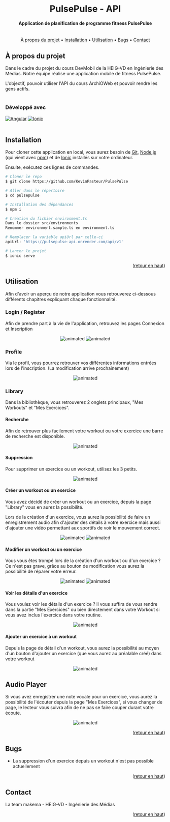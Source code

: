 <a name="retour-en-haut"></a>
<h1 align="center">
  PulsePulse - API
  <br>
</h1>

<h4 align="center">Application de planification de programme fitness PulsePulse
    <br><br>
</h4>

<p align="center">
  <a href="#à-propos-du-projet">À propos du projet</a> •
  <a href="#installation">Installation</a> •
  <a href="#utilisation">Utilisation</a> •
  <a href="#bugs">Bugs</a> •
  <a href="#contact">Contact</a>
</p>


## À propos du projet
Dans le cadre du projet du cours DevMobil de la HEIG-VD en Ingénierie des Médias. Notre équipe réalise une application mobile de fitness PulsePulse. 

L'objectif, pouvoir utiliser l'API du cours ArchiOWeb et pouvoir rendre les gens actifs.
<br><br>
### Développé avec

[![Angular][Angular.com]][Angular-url] [![Ionic][Ionic.com]][Ionic-url]
<br><br>
## Installation
Pour cloner cette application en local, vous aurez besoin de [Git](https://git-scm.com/downloads), [Node.js](https://nodejs.org/en/download/) (qui vient avec [npm](http://npmjs.com)) et de [Ionic](https://ionicframework.com/) installés sur votre ordinateur. 

Ensuite, exécutez ces lignes de commandes.

```bash
# Cloner le repo
$ git clone https://github.com/KevinPasteur/PulsePulse

# Aller dans le répertoire
$ cd pulsepulse

# Installation des dépendances
$ npm i

# Création du fichier environment.ts
Dans le dossier src/environments
Renommer environment.sample.ts en environment.ts

# Remplacer la variable apiUrl par celle-ci
apiUrl: 'https://pulsepulse-api.onrender.com/api/v1'

# Lancer le projet
$ ionic serve

```

<p align="right">(<a href="#retour-en-haut">retour en haut</a>)</p>

## Utilisation

Afin d'avoir un aperçu de notre application vous retrouverez ci-dessous différents chapitres expliquant chaque fonctionnalité.

### Login / Register
Afin de prendre part à la vie de l'application, retrouvez les pages Connexion et Inscription

<p align="center">
  <img src="https://github.com/KevinPasteur/PulsePulse/blob/main/src/assets/gifs/register.gif" alt="animated" />
  <img src="https://github.com/KevinPasteur/PulsePulse/blob/main/src/assets/gifs/login.gif" alt="animated" />
</p>

### Profile
Via le profil, vous pourrez retrouver vos différentes informations entrées lors de l'inscription.
(La modification arrive prochainement)

<p align="center">
  <img src="https://github.com/KevinPasteur/PulsePulse/blob/main/src/assets/gifs/profile.gif" alt="animated" />
</p>

### Library
Dans la bibliothèque, vous retrouverez 2 onglets principaux, "Mes Workouts" et "Mes Exercices".

#### Recherche
Afin de retrouver plus facilement votre workout ou votre exercice une barre de recherche est disponible.
<p align="center">
  <img src="https://github.com/KevinPasteur/PulsePulse/blob/main/src/assets/gifs/search.gif" alt="animated" />
</p>

#### Suppression
Pour supprimer un exercice ou un workout, utilisez les 3 petits.
<p align="center">
  <img src="https://github.com/KevinPasteur/PulsePulse/blob/main/src/assets/gifs/delete.gif" alt="animated" />
</p>

#### Créer un workout ou un exercice
Vous avez décidé de créer un workout ou un exercice, depuis la page "Library" vous en aurez la possibilité.

Lors de la création d'un exercice, vous aurez la possibilité de faire un enregistrement audio afin d'ajouter des détails à votre exercice mais aussi d'ajouter une vidéo permettant aux sportifs de voir le mouvement correct.

<p align="center">
  <img src="https://github.com/KevinPasteur/PulsePulse/blob/main/src/assets/gifs/create-workout.gif" alt="animated" />
  <img src="https://github.com/KevinPasteur/PulsePulse/blob/main/src/assets/gifs/create-exercise.gif" alt="animated" />
</p>

#### Modifier un workout ou un exercice
Vous vous êtes trompé lors de la création d'un workout ou d'un exercice ? Ce n'est pas grave, grâce au bouton de modification vous aurez la possibilité de réparer votre erreur.
<p align="center">
  <img src="https://github.com/KevinPasteur/PulsePulse/blob/main/src/assets/gifs/update-workout.gif" alt="animated" />
  <img src="https://github.com/KevinPasteur/PulsePulse/blob/main/src/assets/gifs/update-exercise.gif" alt="animated" />
</p>

#### Voir les détails d'un exercice
Vous voulez voir les détails d'un exercice ? Il vous suffira de vous rendre dans la partie "Mes Exercices" ou bien directement dans votre Workout si vous avez inclus l'exercice dans votre routine.

<p align="center">
  <img src="https://github.com/KevinPasteur/PulsePulse/blob/main/src/assets/gifs/detail-exercise.gif" alt="animated" />
</p>

#### Ajouter un exercice à un workout
Depuis la page de détail d'un workout, vous aurez la possibilité au moyen d'un bouton d'ajouter un exercice (que vous aurez au préalable créé) dans votre workout

<p align="center">
  <img src="https://github.com/KevinPasteur/PulsePulse/blob/main/src/assets/gifs/add-exercise-to-workout.gif" alt="animated" />
</p>

## Audio Player
Si vous avez enregistrer une note vocale pour un exercice, vous aurez la possibilité de l'écouter depuis la page "Mes Exercices", si vous changer de page, le lecteur vous suivra afin de ne pas se faire couper durant votre écoute.

<p align="center">
  <img src="https://github.com/KevinPasteur/PulsePulse/blob/main/src/assets/gifs/audio-player.gif" alt="animated" />
</p>

<p align="right">(<a href="#retour-en-haut">retour en haut</a>)</p>

## Bugs
- La suppression d'un exercice depuis un workout n'est pas possible actuellement

<p align="right">(<a href="#retour-en-haut">retour en haut</a>)</p>

## Contact
La team makema - HEIG-VD - Ingénierie des Médias

<p align="right">(<a href="#retour-en-haut">retour en haut</a>)</p>

<!-- MARKDOWN LINKS & IMAGES -->
<!-- https://www.markdownguide.org/basic-syntax/#reference-style-links -->
[Ionic-url]: https://ionicframework.com/
[Ionic.com]: https://img.shields.io/badge/Ionic-3880FF?style=for-the-badge&logo=ionic&logoColor=white
[Angular-url]:https://angular.io/
[Angular.com]:https://img.shields.io/badge/Angular-DD0031?style=for-the-badge&logo=angular&logoColor=white



